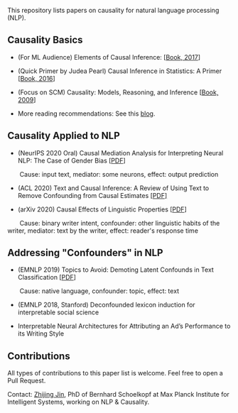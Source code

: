 This repository lists papers on causality for natural language processing (NLP).


## Causality Basics 
- (For ML Audience) Elements of Causal Inference: [[Book, 2017](https://library.oapen.org/bitstream/handle/20.500.12657/26040/11283.pdf?sequence=1)]

- (Quick Primer by Judea Pearl) Causal Inference in Statistics: A Primer [[Book, 2016](http://bayes.cs.ucla.edu/PRIMER/)]
- (Focus on SCM) Causality: Models, Reasoning, and Inference [[Book, 2009](https://www.amazon.de/Causality-Reasoning-Inference-Judea-Pearl/dp/0521773628)]
- More reading recommendations: See this [blog](https://www.bradyneal.com/which-causal-inference-book).

## Causality Applied to NLP
- (NeurIPS 2020 Oral) Causal Mediation Analysis for Interpreting Neural NLP:
The Case of Gender Bias [[PDF](https://arxiv.org/pdf/2004.12265.pdf)]

&nbsp;&nbsp;&nbsp;&nbsp;&nbsp;&nbsp; Cause: input text, mediator: some neurons, effect: output prediction

- (ACL 2020) Text and Causal Inference: A Review of Using Text to Remove Confounding from Causal Estimates [[PDF]](https://www.aclweb.org/anthology/2020.acl-main.474.pdf)

- (arXiv 2020) Causal Effects of Linguistic Properties [[PDF](https://arxiv.org/pdf/2010.12919.pdf)]


&nbsp;&nbsp;&nbsp;&nbsp;&nbsp;&nbsp; Cause: binary writer intent, confounder: other linguistic habits of the writer, mediator: text by the writer, effect: reader's response time

## Addressing "Confounders" in NLP
- (EMNLP 2019) Topics to Avoid: Demoting Latent Confounds in Text Classification [[PDF](https://arxiv.org/pdf/1909.00453.pdf)]

&nbsp;&nbsp;&nbsp;&nbsp;&nbsp;&nbsp; Cause: native language, confounder: topic, effect: text

- (EMNLP 2018, Stanford) Deconfounded lexicon induction for interpretable social science


- Interpretable Neural Architectures for Attributing an Ad’s Performance to its Writing Style

## Contributions
All types of contributions to this paper list is welcome. Feel free to open a Pull Request.

Contact: [Zhijing Jin](zhijing-jin.com), PhD of Bernhard Schoelkopf at Max Planck Institute for Intelligent Systems, working on NLP & Causality.

